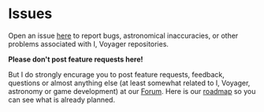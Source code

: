 # Issues
Open an issue [here](https://github.com/ivoyager/ivoyager-bugs/issues) to report bugs, astronomical inaccuracies, or other problems associated with I, Voyager repositories.

**Please don't post feature requests here!**

But I do strongly encurage you to post feature requests, feedback, questions or almost anything else (at least somewhat related to I, Voyager, astronomy or game development) at our [Forum](https://ivoyager.dev/forum). Here is our [roadmap](https://ivoyager.dev/forum/index.php?p=/discussion/41/roadmap) so you can see what is already planned.
